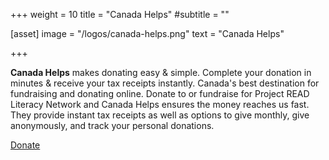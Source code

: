 +++
weight = 10
title = "Canada Helps"
#subtitle = ""


[asset]
  image = "/logos/canada-helps.png"
  text = "Canada Helps"


+++

**Canada Helps** makes donating easy & simple. Complete your donation in minutes & receive your tax receipts instantly. Canada's best destination for fundraising and donating online. Donate to or fundraise for Project READ Literacy Network and Canada Helps ensures the money reaches us fast. They provide instant tax receipts as well as options to give monthly, give anonymously, and track your personal donations. 

[Donate](https://www.canadahelps.org/en/dn/11623)